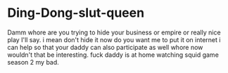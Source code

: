 # Ding-Dong-slut-queen

Damm whore are you trying to hide your business or empire or really nice play I'll say. i mean don't hide it now do you want me to put it on internet i can help so that your daddy can also participate as well whore now wouldn't that be interesting.
fuck daddy is at home watching squid game season 2 my bad. 

